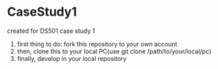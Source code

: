 # CaseStudy1
created for DS501 case study 1
1. first thing to do: fork this repository to your own account
2. then, clone this to your local PC(use git clone <url> /path/to/your/local/pc)
3. finally, develop in your local repository
